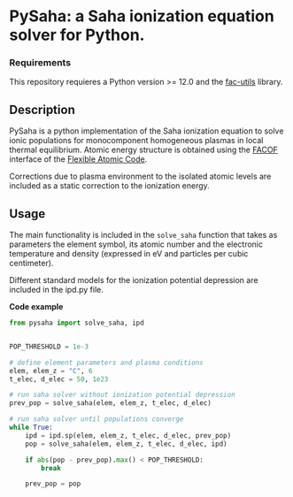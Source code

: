 # PySaha: a Saha ionization equation solver for Python.

### Requirements
This repository requieres a Python version >= 12.0 and the [fac-utils](https://github.com/aridaibordon/fac-utils) library.

## Description
PySaha is a python implementation of the Saha ionization equation to solve ionic populations for monocomponent homogeneous plasmas in local thermal equilibrium. Atomic energy structure is obtained using the [FACOF](https://github.com/aridaibordon/facof) interface of the [Flexible Atomic Code](https://github.com/flexible-atomic-code/fac).

Corrections due to plasma environment to the isolated atomic levels are included as a static correction to the ionization energy.

## Usage
The main functionality is included in the `solve_saha` function that takes as parameters the element symbol, its atomic number and the electronic temperature and density (expressed in eV and particles per cubic centimeter).

Different standard models for the ionization potential depression are included in the ipd.py file.

**Code example**
```python
from pysaha import solve_saha, ipd


POP_THRESHOLD = 1e-3

# define element parameters and plasma conditions
elem, elem_z = "C", 6
t_elec, d_elec = 50, 1e23

# run saha solver without ionization potential depression
prev_pop = solve_saha(elem, elem_z, t_elec, d_elec)

# run saha solver until populations converge
while True:
    ipd = ipd.sp(elem, elem_z, t_elec, d_elec, prev_pop)
    pop = solve_saha(elem, elem_z, t_elec, d_elec, ipd)

    if abs(pop - prev_pop).max() < POP_THRESHOLD:
        break

    prev_pop = pop
```